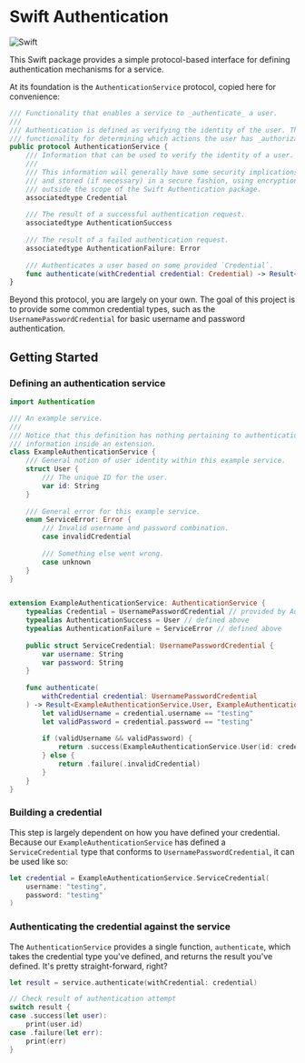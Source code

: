 # Swift Authentication

![Swift](https://github.com/sejr/swift-authentication/workflows/Swift/badge.svg)

This Swift package provides a simple protocol-based interface for defining authentication mechanisms for a service.

At its foundation is the `AuthenticationService` protocol, copied here for convenience:

```swift
/// Functionality that enables a service to _authenticate_ a user.
///
/// Authentication is defined as verifying the identity of the user. This specifically does not include
/// functionality for determining which actions the user has _authorization_ for.
public protocol AuthenticationService {
    /// Information that can be used to verify the identity of a user.
    ///
    /// This information will generally have some security implications; you should ensure it is transmitted
    /// and stored (if necessary) in a secure fashion, using encryption and/or hashing. Those mechanisms are
    /// outside the scope of the Swift Authentication package.
    associatedtype Credential
    
    /// The result of a successful authentication request.
    associatedtype AuthenticationSuccess
    
    /// The result of a failed authentication request.
    associatedtype AuthenticationFailure: Error
    
    /// Authenticates a user based on some provided `Credential`.
    func authenticate(withCredential credential: Credential) -> Result<AuthenticationSuccess, AuthenticationFailure>
}
```

Beyond this protocol, you are largely on your own. The goal of this project is to provide some common credential types, such as the `UsernamePasswordCredential` for basic username and password authentication.

## Getting Started

### Defining an authentication service

```swift
import Authentication

/// An example service.
///
/// Notice that this definition has nothing pertaining to authentication; we encapsulate all of that
/// information inside an extension.
class ExampleAuthenticationService {
    /// General notion of user identity within this example service.
    struct User {
        /// The unique ID for the user.
        var id: String
    }
    
    /// General error for this example service.
    enum ServiceError: Error {
        /// Invalid username and password combination.
        case invalidCredential
        
        /// Something else went wrong.
        case unknown
    }
}


extension ExampleAuthenticationService: AuthenticationService {
    typealias Credential = UsernamePasswordCredential // provided by Authentication
    typealias AuthenticationSuccess = User // defined above
    typealias AuthenticationFailure = ServiceError // defined above
    
    public struct ServiceCredential: UsernamePasswordCredential {
        var username: String
        var password: String
    }
    
    func authenticate(
        withCredential credential: UsernamePasswordCredential
    ) -> Result<ExampleAuthenticationService.User, ExampleAuthenticationService.ServiceError> {
        let validUsername = credential.username == "testing"
        let validPassword = credential.password == "testing"
        
        if (validUsername && validPassword) {
            return .success(ExampleAuthenticationService.User(id: credential.username))
        } else {
            return .failure(.invalidCredential)
        }
    }
}

```

### Building a credential

This step is largely dependent on how you have defined your credential. Because our `ExampleAuthenticationService` has defined a
`ServiceCredential` type that conforms to `UsernamePasswordCredential`, it can be used like so:

```swift
let credential = ExampleAuthenticationService.ServiceCredential(
    username: "testing",
    password: "testing"
)
```

### Authenticating the credential against the service

The `AuthenticationService` provides a single function, `authenticate`, which takes the credential type you've defined, and returns the result you've defined. It's pretty straight-forward, right?

```swift
let result = service.authenticate(withCredential: credential)

// Check result of authentication attempt
switch result {
case .success(let user):
    print(user.id)
case .failure(let err):
    print(err)
}
```

